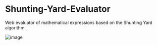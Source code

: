 # Shunting-Yard-Evaluator
Web evaluator of mathematical expressions based on the Shunting Yard algorithm.

![image](https://user-images.githubusercontent.com/60443226/166941259-98338055-ebf7-49bf-901e-beaf5f2918a6.png)
